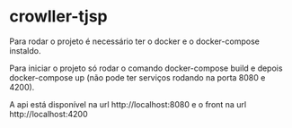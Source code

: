 # crowller-tjsp

Para rodar o projeto é necessário ter o docker e o docker-compose instaldo.

Para iniciar o projeto só rodar o comando docker-compose build e depois docker-compose up (não pode ter serviços rodando na porta 8080 e 4200).

A api está disponível na url http://localhost:8080 e o front na url http://localhost:4200

